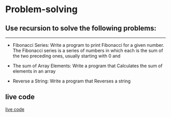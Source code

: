# Problem-solving


## Use recursion to solve the following problems:
----

- Fibonacci Series:
Write a program to print Fibonacci for a given number.
The Fibonacci series is a series of numbers in which each is the sum of the two preceding ones, usually starting with 0 and 

- The sum of Array Elements:
Write a program that Calculates the sum of elements in an array 

- Reverse a String:
Write a program that Reverses a string 

## live code

[live code](t)
